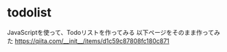 # todolist

JavaScriptを使って、Todoリストを作ってみる
以下ページをそのまま作ってみた
https://qiita.com/__init__/items/d1c59c87808fc180c871
